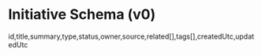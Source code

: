 # Initiative Schema (v0)
id,title,summary,type,status,owner,source,related[],tags[],createdUtc,updatedUtc
